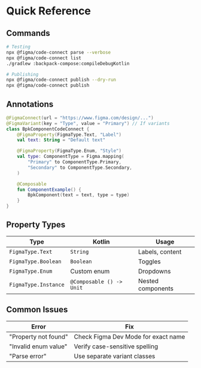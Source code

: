 # Quick Reference

## Commands

```bash
# Testing
npx @figma/code-connect parse --verbose
npx @figma/code-connect list
./gradlew :backpack-compose:compileDebugKotlin

# Publishing
npx @figma/code-connect publish --dry-run
npx @figma/code-connect publish
```

## Annotations

```kotlin
@FigmaConnect(url = "https://www.figma.com/design/...")
@FigmaVariant(key = "Type", value = "Primary") // If variants
class BpkComponentCodeConnect {
    @FigmaProperty(FigmaType.Text, "Label")
    val text: String = "Default text"

    @FigmaProperty(FigmaType.Enum, "Style")
    val type: ComponentType = Figma.mapping(
        "Primary" to ComponentType.Primary,
        "Secondary" to ComponentType.Secondary,
    )

    @Composable
    fun ComponentExample() {
        BpkComponent(text = text, type = type)
    }
}
```

## Property Types

| Type | Kotlin | Usage |
|------|--------|--------|
| `FigmaType.Text` | `String` | Labels, content |
| `FigmaType.Boolean` | `Boolean` | Toggles |
| `FigmaType.Enum` | Custom enum | Dropdowns |
| `FigmaType.Instance` | `@Composable () -> Unit` | Nested components |

## Common Issues

| Error | Fix |
|-------|-----|
| "Property not found" | Check Figma Dev Mode for exact name |
| "Invalid enum value" | Verify case-sensitive spelling |
| "Parse error" | Use separate variant classes |
